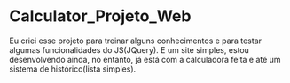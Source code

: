 # Calculator_Projeto_Web
Eu criei esse projeto para treinar alguns conhecimentos e para testar algumas funcionalidades do JS(JQuery).
E um site simples, estou desenvolvendo ainda, no entanto, já está com a calculadora feita e até um sistema de histórico(lista simples).
